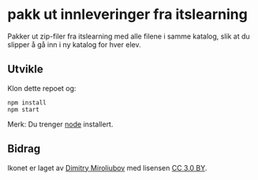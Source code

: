 # pakk ut innleveringer fra itslearning

Pakker ut zip-filer fra itslearning med alle filene i samme katalog, slik at du slipper å gå inn i ny katalog for hver elev.

## Utvikle
Klon dette repoet og:

```
npm install
npm start
```

Merk: Du trenger [node](https://nodejs.org/) installert.

## Bidrag
Ikonet er laget av <a href="http://www.flaticon.com/authors/dimitry-miroliubov" title="Dimitry Miroliubov">Dimitry Miroliubov</a> med lisensen <a href="http://creativecommons.org/licenses/by/3.0/" title="Creative Commons BY 3.0" target="_blank">CC 3.0 BY</a>.